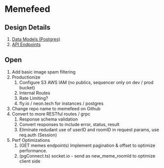 # Memefeed

## Design Details

1. [Data Models (Postgres)](https://github.com/memefeed-labs/memefeed-web2/blob/main/src/resources/memes-pg.ts)
2. [API Endpoints](https://github.com/memefeed-labs/memefeed-web2/blob/main/src/app.ts)

## Open

1. Add basic image spam filtering
2. Productionize
   1. Configure S3 AWS IAM (no publics, sequencer only on dev / prod bucket)
   2. Internal Routes
   3. Rate Limiting?
   4. fly.io / neon.tech for instances / postgres
3. Change repo name to memefeed on Github
4. Convert to more RESTful routes / grpc
   1. Response schema validation
   2. Convert responses to include error, status, result
   3. Eliminate redudant use of userID and roomID in request params, use req.auth (Session)
5. Perf Optimizations
   1. (GET memes endpoints) Implement pagination & offset to optimize performance.
   2. (pgConnect.ts) socket.io - send as new_meme_roomId to optimize client side
